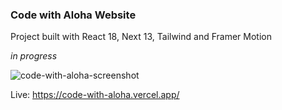 ### Code with Aloha Website

Project built with React 18, Next 13, Tailwind and Framer Motion

*in progress*


![code-with-aloha-screenshot](https://github.com/Alexandra-Haynes/code-with-aloha/assets/113944962/7f8ce882-805a-40a2-ada5-ee440900004f)

Live: https://code-with-aloha.vercel.app/
